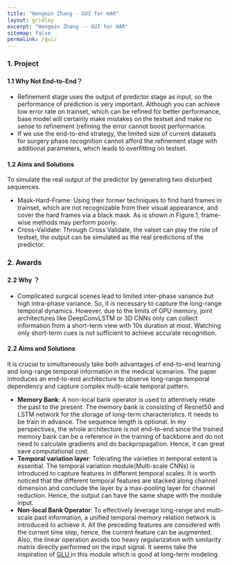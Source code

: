 ```yaml
---
title: "Hengmin Zhang - GUI for HAR"
layout: gridlay
excerpt: "Hengmin Zhang -- GUI for HAR"
sitemap: false
permalink: /gui/
---
```



### 1. Project

#### 1.1 Why Not End-to-End？
-  Refinement stage uses the output of predictor stage as input, so the performance of prediction is very important. Although you can achieve low error rate on trainset, which can be refined for better performance, base model will certainly make mistakes on the testset and make no sense to refinement (refining the error cannot boost performance.
- If we use the end-to-end strategy, the limited size of current datasets for surgery phase recognition cannot afford the refinement stage with additional parameters, which leads to overfitting on testset.


#### 1.2 Aims and Solutions
To simulate the real output of the predictor by generating two disturbed sequences. 
- Mask-Hard-Frame: Using their former techniques to find hard frames in trainset, which are not recognizable from their visual appearance, and cover the hard frames via a black mask. As is shown in Figure.1, frame-wise methods may perform poorly.
- Cross-Validate: Through Cross Validate, the valset can play the role of testset, the output can be simulated as the real predictions of the predictor.



### 2. Awards

#### 2.2 Why ？
-  Complicated surgical scenes lead to limited inter-phase variance but high intra-phase variance. So, it is necessary to capture the long-range temporal dynamics. However, due to the limits of GPU memory, joint architectures like DeepConvLSTM or 3D CNNs only can collect information from a short-term view with 10s duration at most. Watching only short-term cues is not sufficient to achieve accurate recognition.

#### 2.2 Aims and Solutions
it is crucial to simultaneously take both advantages of end-to-end learning and long-range temporal information in the medical scenarios. The paper introduces an end-to-end architecture to observe long-range temporal dependency and capture complex multi-scale temporal pattern.
-  **Memory Bank**: A non-local bank operator is used to attentively relate the past to the present. The memory bank is consisting of Resnet50 and LSTM network for the storage of long-term characteristics. It needs to be train in advance. The sequence length is optional. In my perspectives, the whole architecture is not end-to-end since the trained memory bank can be a reference in the training of backbone and do not need to calculate gradients and do backpropagation. Hence, it can great save computational cost.
- **Temporal variation layer**: Tolerating the varieties in temporal extent is essential. The temporal variation module(Multi-scale CNNs) is introduced to capture features in different temporal scales. It is worth noticed that the different temporal features are stacked along channel dimension and conclude the layer by a max-pooling layer for channel reduction. Hence, the output can have the same shape with the module input.
- **Non-local Bank Operator**: To effectively leverage long-range and multi-scale past information, a unified temporal memory relation network is introduced to achieve it. All the preceding features are considered with the current time step, hence, the current feature can be augmented. Also, the linear operation avoids too heavy regularization with similarity matrix directly performed on the input signal. It seems take the inspiration of <a href=" http://proceedings.mlr.press/v70/dauphin17a"> GLU </a> in this module which is good at long-term modeling.
